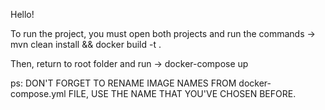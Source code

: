 Hello!

To run the project, you must open both projects and run the commands -> mvn clean install && docker build -t <imagename> .
  
  Then, return to root folder and run -> docker-compose up
  
ps: DON'T FORGET TO RENAME IMAGE NAMES FROM docker-compose.yml FILE, USE THE NAME THAT YOU'VE CHOSEN BEFORE.
  

